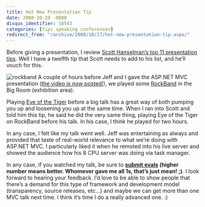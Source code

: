 ```yaml
---
title: Hot New Presentation Tip
date: 2008-10-28 -0800
disqus_identifier: 18543
categories: [tips speaking conferences]
redirect_from: "/archive/2008/10/27/hot-new-presentation-tip.aspx/"
---
```


Before giving a presentation, I review [Scott Hanselman’s top 11
presentation
tips](http://www.hanselman.com/blog/11TopTipsForASuccessfulTechnicalPresentation.aspx "Presentation Tips").
Well I have a twelfth tip that Scott needs to add to his list, and he’ll
vouch for this.

![rockband](https://haacked.com/images/haacked_com/WindowsLiveWriter/HotNewPresentationTip_9F48/rockband_3.jpg "rockband")
A couple of hours before Jeff and I gave the ASP.NET MVC presentation
([the video is now
posted!](http://channel9.msdn.com/pdc2008/PC21/ "Video of my talk")), we
played some [RockBand](http://www.rockband.com/ "RockBand") in the Big
Room (exhibition area).

Playing [Eye of the
Tiger](http://www.youtube.com/watch?v=HHWS0H2JqSU "Eye of the Tiger")
before a big talk has a great way of both pumping you up and loosening
you up at the same time. When I ran into Scott and told him this tip, he
said he did the very same thing, playing Eye of the Tiger on RockBand
before his talk. In his case, I think he played for two hours.

In any case, I felt like my talk went well. Jeff was entertaining as
always and provided that taste of real-world relevance to what we’re
doing with ASP.NET MVC. I particularly liked it when he remoted into his
live server and showed the audience how his 8 CPU server was doing via
task manager.

In any case, if you watched my talk, be sure to **[submit
evals](http://is.gd/57Yv "Submit Evals of ASP.NET MVC talk at PDC")
(higher number means better. Whomever gave me all 1s, that’s just mean!
;)**. I look forward to hearing your feedback. I’d love to be able to
show people that there’s a demand for this type of framework and
development model (transparency, source releases, etc…) and maybe we can
get more than one MVC talk next time. I think it’s time I do a really
advanced one. :)

